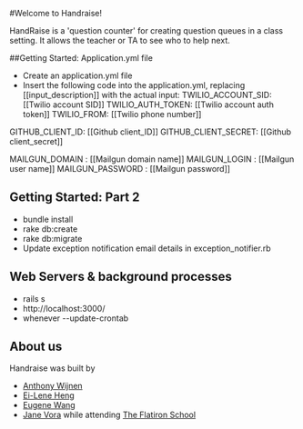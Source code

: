 #Welcome to Handraise!

HandRaise is a 'question counter' for creating question queues in a class setting. It allows the teacher or TA to see who to help next.

##Getting Started: Application.yml file
* Create an application.yml file
* Insert the following code into the application.yml, replacing [[input_description]] with the actual input:
TWILIO_ACCOUNT_SID: [[Twilio account SID]]
TWILIO_AUTH_TOKEN: [[Twilio account auth token]]
TWILIO_FROM: [[Twilio phone number]]

GITHUB_CLIENT_ID: [[Github client_ID]]
GITHUB_CLIENT_SECRET: [[Github client_secret]]

MAILGUN_DOMAIN   : [[Mailgun domain name]]
MAILGUN_LOGIN    : [[Mailgun user name]]
MAILGUN_PASSWORD : [[Mailgun password]]

## Getting Started: Part 2
* bundle install
* rake db:create
* rake db:migrate
* Update exception notification email details in exception_notifier.rb

## Web Servers & background processes
* rails s
* http://localhost:3000/
* whenever --update-crontab

## About us
Handraise was built by 
* [Anthony Wijnen](https://github.com/awijnen)
* [Ei-Lene Heng](https://github.com/eewang)
* [Eugene Wang](https://github.com/eewang)
* [Jane Vora](https://github.com/janeeats) 
while attending [The Flatiron School](http://flatironschool.com)